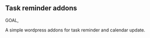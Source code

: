 ## **Task reminder addons**

GOAL,

A simple wordpress addons for task reminder and calendar update.

